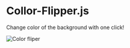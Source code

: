# Collor-Flipper.js
Change color of the background with one click!

![Color fliper](https://user-images.githubusercontent.com/61171975/107357208-869a9c80-6ab0-11eb-88c9-2eb41dc11d02.gif)
